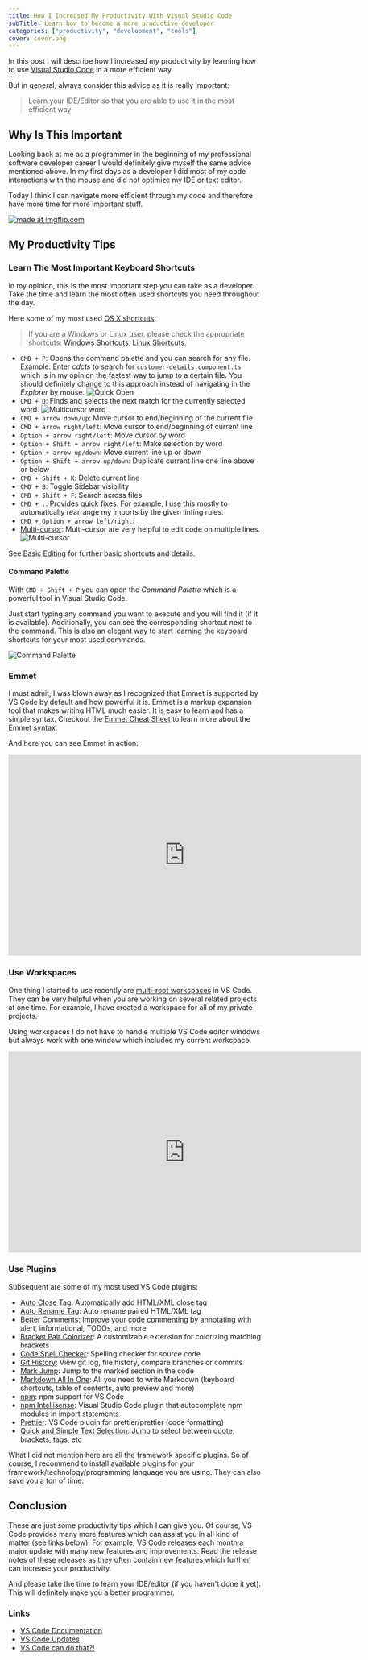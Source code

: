 ```yaml
---
title: How I Increased My Productivity With Visual Studio Code
subTitle: Learn how to become a more productive developer
categories: ["productivity", "development", "tools"]
cover: cover.png
---
```


In this post I will describe how I increased my productivity by learning how to use [Visual Studio Code](https://code.visualstudio.com/) in a more efficient way.

But in general, always consider this advice as it is really important:

> Learn your IDE/Editor so that you are able to use it in the most efficient way

## Why Is This Important

Looking back at me as a programmer in the beginning of my professional software developer career I would definitely give myself the same advice mentioned above. In my first days as a developer I did most of my code interactions with the mouse and did not optimize my IDE or text editor.

Today I think I can navigate more efficient through my code and therefore have more time for more important stuff.

<a href="https://imgflip.com/i/2beoio"><img src="https://i.imgflip.com/2beoio.jpg" title="made at imgflip.com"/></a>

## My Productivity Tips

### Learn The Most Important Keyboard Shortcuts

In my opinion, this is the most important step you can take as a developer. Take the time and learn the most often used shortcuts you need throughout the day.

Here some of my most used [OS X shortcuts](https://code.visualstudio.com/shortcuts/keyboard-shortcuts-macos.pdf):

> If you are a Windows or Linux user, please check the appropriate shortcuts: [Windows Shortcuts](https://go.microsoft.com/fwlink/?linkid=832145),
> [Linux Shortcuts](https://go.microsoft.com/fwlink/?linkid=832144).

* `CMD + P`: Opens the command palette and you can search for any file. Example: Enter _cdcts_ to search for `customer-details.component.ts` which is in my opinion the fastest way to jump to a certain file. You should definitely change to this approach instead of navigating in the _Explorer_ by mouse.
    ![Quick Open](https://code.visualstudio.com/assets/docs/getstarted/tips-and-tricks/QuickOpen.gif)
* `CMD + D`: Finds and selects the next match for the currently selected word.
    ![Multicursor word](https://code.visualstudio.com/assets/docs/editor/codebasics/multicursor-word.gif)
* `CMD + arrow down/up`: Move cursor to end/beginning of the current file
* `CMD + arrow right/left`: Move cursor to end/beginning of current line
* `Option + arrow right/left`: Move cursor by word
* `Option + Shift + arrow right/left`: Make selection by word
* `Option + arrow up/down`: Move current line up or down
* `Option + Shift + arrow up/down`: Duplicate current line one line above or below
* `CMD + Shift + K`: Delete current line
* `CMD + B`: Toggle Sidebar visibility
* `CMD + Shift + F`: Search across files
* `CMD + .`: Provides quick fixes. For example, I use this mostly to automatically rearrange my imports by the given linting rules.
* `CMD + Option + arrow left/right`:
* [Multi-cursor](https://code.visualstudio.com/docs/editor/codebasics#_multiple-selections-multicursor): Multi-cursor are very helpful to edit code on multiple lines.
    ![Multi-cursor](https://code.visualstudio.com/assets/docs/editor/codebasics/multicursor.gif)

See [Basic Editing](https://code.visualstudio.com/docs/editor/codebasics) for further basic shortcuts and details.

#### Command Palette

With `CMD + Shift + P` you can open the _Command Palette_ which is a powerful tool in Visual Studio Code.

Just start typing any command you want to execute and you will find it (if it is available). Additionally, you can see the corresponding shortcut next to the command. This is also an elegant way to start learning the keyboard shortcuts for your most used commands.

![Command Palette](https://code.visualstudio.com/assets/docs/getstarted/tips-and-tricks/OpenCommandPalatte.gif)

### Emmet

I must admit, I was blown away as I recognized that Emmet is supported by VS Code by default and how powerful it is. Emmet is a markup expansion tool that makes writing HTML much easier. It is easy to learn and has a simple syntax. Checkout the [Emmet Cheat Sheet](https://docs.emmet.io/cheat-sheet/) to learn more about the Emmet syntax.

And here you can see Emmet in action:

<iframe width="700" height="400" src="https://www.youtube.com/embed/e1zhJjM4p0k" frameborder="0" allow="autoplay; encrypted-media" allowfullscreen></iframe>

### Use Workspaces

One thing I started to use recently are [multi-root workspaces](https://code.visualstudio.com/docs/editor/multi-root-workspaces) in VS Code. They can be very helpful when you are working on several related projects at one time. For example, I have created a workspace for all of my private projects.

Using workspaces I do not have to handle multiple VS Code editor windows but always work with one window which includes my current workspace.

<iframe width="700" height="400" src="https://www.youtube.com/embed/xYyPAUukFfg?start=30" frameborder="0" allow="autoplay; encrypted-media" allowfullscreen></iframe>

### Use Plugins

Subsequent are some of my most used VS Code plugins:

* [Auto Close Tag](https://github.com/formulahendry/vscode-auto-close-tag): Automatically add HTML/XML close tag
* [Auto Rename Tag](https://github.com/formulahendry/vscode-auto-rename-tag): Auto rename paired HTML/XML tag
* [Better Comments](https://github.com/aaron-bond/better-comments): Improve your code commenting by annotating with alert, informational, TODOs, and more
* [Bracket Pair Colorizer](https://github.com/CoenraadS/BracketPair): A customizable extension for colorizing matching brackets
* [Code Spell Checker](https://github.com/Jason-Rev/vscode-spell-checker): Spelling checker for source code
* [Git History](https://github.com/DonJayamanne/gitHistoryVSCode): View git log, file history, compare branches or commits
* [Mark Jump](https://github.com/spywhere/vscode-mark-jump): Jump to the marked section in the code
* [Markdown All In One](https://github.com/neilsustc/vscode-markdown): All you need to write Markdown (keyboard shortcuts, table of contents, auto preview and more)
* [npm](https://github.com/Microsoft/vscode-npm-scripts): npm support for VS Code
* [npm Intellisense](https://github.com/ChristianKohler/NpmIntellisense): Visual Studio Code plugin that autocomplete npm modules in import statements
* [Prettier](https://github.com/prettier/prettier-vscode): VS Code plugin for prettier/prettier (code formatting)
* [Quick and Simple Text Selection](https://github.com/dbankier/vscode-quick-select): Jump to select between quote, brackets, tags, etc

What I did not mention here are all the framework specific plugins. So of course, I recommend to install available plugins for your framework/technology/programming language you are using. They can also save you a ton of time.

## Conclusion

These are just some productivity tips which I can give you. Of course, VS Code provides many more features which can assist you in all kind of matter (see links below). For example, VS Code releases each month a major update with many new features and improvements. Read the release notes of these releases as they often contain new features which further can increase your productivity.

And please take the time to learn your IDE/editor (if you haven't done it yet). This will definitely make you a better programmer.

### Links

* [VS Code Documentation](https://code.visualstudio.com/docs/)
* [VS Code Updates](https://code.visualstudio.com/updates/)
* [VS Code can do that?!](https://vscodecandothat.com/)
